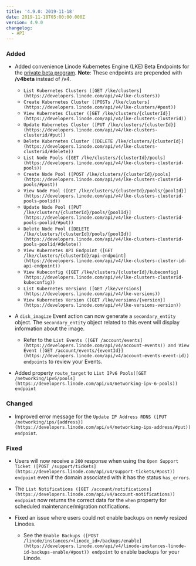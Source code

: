 ```yaml
---
title: '4.9.0: 2019-11-18'
date: 2019-11-18T05:00:00.000Z
version: 4.9.0
changelog:
  - API
---
```

### Added
- Added convenience Linode Kubernetes Engine (LKE) Beta Endpoints for the [private beta program](https://welcome.linode.com/lkebeta/). **Note**: These endpoints are prepended with **/v4beta** instead of /v4.
  - `List Kubernetes Clusters ([GET /lke/clusters](https://developers.linode.com/api/v4/lke-clusters))`
  - `Create Kubernetes Cluster ([POSTs /lke/clusters](https://developers.linode.com/api/v4/lke-clusters/#post))`
  - `View Kubernetes Cluster ([GET /lke/clusters/{clusterId}](https://developers.linode.com/api/v4/lke-clusters-clusterid))`
  - `Update Kubernetes Cluster ([PUT /lke/clusters/{clusterId}](https://developers.linode.com/api/v4/lke-clusters-clusterid/#put))`
  - `Delete Kubernetes Cluster ([DELETE /lke/clusters/{clusterId}](https://developers.linode.com/api/v4/lke-clusters-clusterid/#delete))`
  - `List Node Pools ([GET /lke/clusters/{clusterId}/pools](https://developers.linode.com/api/v4/lke-clusters-clusterid-pools))`
  - `Create Node Pool ([POST /lke/clusters/{clusterId}/pools](https://developers.linode.com/api/v4/lke-clusters-clusterid-pools/#post))`
  - `View Node Pool ([GET /lke/clusters/{clusterId}/pools/{poolId}](https://developers.linode.com/api/v4/lke-clusters-clusterid-pools-poolid))`
  - `Update Node Pool ([PUT /lke/clusters/{clusterId}/pools/{poolId}](https://developers.linode.com/api/v4/lke-clusters-clusterid-pools-poolid/#put))`
  - `Delete Node Pool ([DELETE /lke/clusters/{clusterId}/pools/{poolId}](https://developers.linode.com/api/v4/lke-clusters-clusterid-pools-poolid/#delete))`
  - `View Kubernetes API Endpoint ([GET /lke/clusters/{clusterId}/api-endpoint](https://developers.linode.com/api/v4/lke-clusters-cluster-id-api-endpoint))`
  - `View Kubeconfig ([GET /lke/clusters/{clusterId}/kubeconfig](https://developers.linode.com/api/v4/lke-clusters-clusterid-kubeconfig))`
  - `List Kubernetes Versions ([GET /lke/versions](https://developers.linode.com/api/v4/lke-versions))`
  - `View Kubernetes Version ([GET /lke/versions/{version}](https://developers.linode.com/api/v4/lke-versions-version))`

- A `disk_imagize` Event action can now generate a `secondary_entity` object. The `secondary_entity` object related to this event will display information about the image.

  - Refer to the `List Events ([GET /account/events](https://developers.linode.com/api/v4/account-events)) and View Event ([GET /account/events/{eventId}](https://developers.linode.com/api/v4/account-events-event-id)) endpoints` to review your Events.

- Added property `route_target` to `List IPv6 Pools([GET /networking/ipv6/pools](https://developers.linode.com/api/v4/networking-ipv-6-pools)) endpoint`

### Changed

- Improved error message for the `Update IP Address RDNS ([PUT /networking/ips/{address}](https://developers.linode.com/api/v4/networking-ips-address/#put)) endpoint`.

### Fixed

- Users will now receive a `200` response when using the `Open Support Ticket ([POST /support/tickets](https://developers.linode.com/api/v4/support-tickets/#post)) endpoint` even if the domain associated with it has the status `has_errors`.

- The `List Notifications ([GET /account/notifications](https://developers.linode.com/api/v4/account-notifications)) endpoint` now returns the correct data for the `when` property for scheduled maintenance/migration notifications.

- Fixed an issue where users could not enable backups on newly resized Linodes. 
  - See the `Enable Backups ([POST /linode/instances/<linode_id>/backups/enable](https://developers.linode.com/api/v4/linode-instances-linode-id-backups-enable/#post)) endpoint` to enable backups for your Linode.
